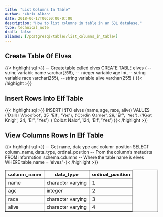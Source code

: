 ```yaml
---
title: "List Columns In Table"
author: "Chris Albon"
date: 2018-06-17T00:00:00-07:00
description: "How to list columns in table in an SQL database."
type: technical_note
draft: false
aliases: [/postgresql/tables/list_columns_in_table/]
---
```


## Create Table Of Elves

{{< highlight sql >}}
-- Create table called elves
CREATE TABLE elves (
    -- string variable
    name varchar(255),
    -- integer variable
    age int,
    -- string variable
    race varchar(255),
    -- string variable
    alive varchar(255)
)
{{< /highlight >}}

## Insert Rows Into Elf Table

{{< highlight sql >}}
INSERT INTO elves (name, age, race, alive)
VALUES ('Dallar Woodfoot', 25, 'Elf', 'Yes'),
       ('Cordin Garner', 29, 'Elf', 'Yes'),
       ('Keat Knigh', 24, 'Elf', 'Yes'),
       ('Colbat Nalor', 124, 'Elf', 'Yes')
{{< /highlight >}}

## View Columns Rows In Elf Table

{{< highlight sql >}}
-- Get name, data ype and column position
SELECT column_name, data_type, ordinal_position
-- From the column's metadata
FROM information_schema.columns
-- Where the table name is elves
WHERE table_name = 'elves'
{{< /highlight >}}
<table border="1" style="border-collapse:collapse">
<tr><th>column_name</th><th>data_type</th><th>ordinal_position</th></tr>
<tr><td>name</td><td>character varying</td><td>1</td></tr>
<tr><td>age</td><td>integer</td><td>2</td></tr>
<tr><td>race</td><td>character varying</td><td>3</td></tr>
<tr><td>alive</td><td>character varying</td><td>4</td></tr></table>